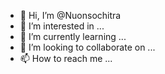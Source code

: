 - 👋 Hi, I’m @Nuonsochitra
- 👀 I’m interested in ...
- 🌱 I’m currently learning ...
- 💞️ I’m looking to collaborate on ...
- 📫 How to reach me ...

<!---
Nuonsochitra/Nuonsochitra is a ✨ special ✨ repository because its `README.md` (this file) appears on your GitHub profile.
You can click the Preview link to take a look at your changes.
--->
